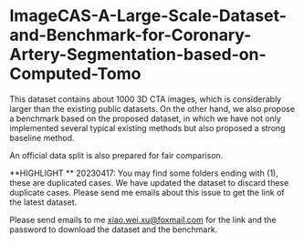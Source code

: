 # ImageCAS-A-Large-Scale-Dataset-and-Benchmark-for-Coronary-Artery-Segmentation-based-on-Computed-Tomo

This dataset contains about 1000 3D CTA images, which is considerably larger than the existing public datasets.
On the other hand, we also propose a benchmark based on the proposed dataset, in which we have not only implemented several typical existing methods but also proposed a strong baseline method.

An official data split is also prepared for fair comparison.

**HIGHLIGHT ** 20230417: You may find some folders ending with (1), these are duplicated cases. We have updated the dataset to discard these duplicate cases. Please send me emails about this issue to get the link of the latest dataset.

Please send emails to me xiao.wei.xu@foxmail.com for the link and the password to download the dataset and the benchmark.
